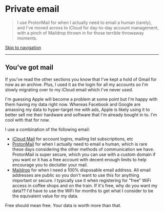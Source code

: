 # Private email

> I use ProtonMail for when I actually need to email a human (rarely), and I've moved across to iCloud for day-to-day account management, with a pinch of Maildrop thrown in for those terrible throwaway moments.

[Skip to navigation](#nav)

<hr>

## You've got mail

If you've read the other sections you know that I've kept a hold of Gmail for now as an archive. Plus, I used it as the login for all my accounts so I'm slowly migrating over to my iCloud email which I've never used.

I'm guessing Apple will become a problem at some point but I'm happy with them having my data right now. Whereas Facebook and Google are amassing my data to hyper-target me with ads, Apple is likely using it to better sell me their hardware and software that I'm already bought in to. I'm cool with that for now.

I use a combination of the following email:

- [iCloud Mail](http://icloud.com) for account logins, mailing list subscriptions, etc
- [ProtonMail](https://protonmail.com) for when I actually need to email a human, which is rare these days considering the other methods of communication we have. ProtonMail is super secure, which you can use with a custom domain if you want or it has a free account with decent enough limits to help encourage you to declutter your mail.
- [Maildrop](https://maildrop.cc) for when I need a 100% disposable email address. All email addresses are public so you don't want to use this for anything important or secure. I typically use it when registering for "free" WiFi access in coffee shops and on the train. If it's free, why do you want my data?? I'd have to use the WiFi for months to get what I consider to be the equivalent value for my data.

Free should mean free. Your data is worth more than that.
